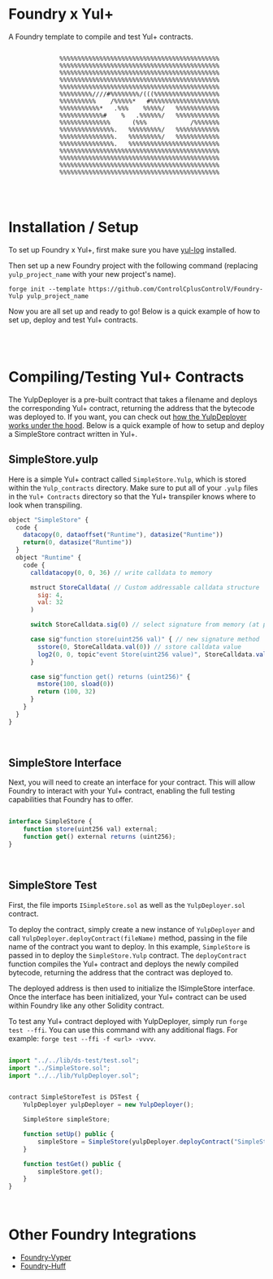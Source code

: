 # Foundry x Yul+

A Foundry template to compile and test Yul+ contracts. 


```

              %%%%%%%%%%%%%%%%%%%%%%%%%%%%%%%%%%%%%%%%%%%%
              %%%%%%%%%%%%%%%%%%%%%%%%%%%%%%%%%%%%%%%%%%%%
              %%%%%%%%%%%%%%%%%%%%%%%%%%%%%%%%%%%%%%%%%%%%
              %%%%%%%%%%%%%%%%%%%%%%%%%%%%%%%%%%%%%%%%%%%%
              %%%%%%%%%%%%%%%%%%%%%%%%%%%%%%%%%%%%%%%%%%%%
              %%%%%%%%%////#%%%%%%%%/(((%%%%%%%%%%%%%%%%%%
              %%%%%%%%%%    /%%%%%*   #%%%%%%%%%%%%%%%%%%%
              %%%%%%%%%%%*   .%%%    %%%%%/   %%%%%%%%%%%%
              %%%%%%%%%%%%#    %   .%%%%%%/   %%%%%%%%%%%%
              %%%%%%%%%%%%%%      (%%%            /%%%%%%%
              %%%%%%%%%%%%%%%.   %%%%%%%%%/   %%%%%%%%%%%%
              %%%%%%%%%%%%%%%.   %%%%%%%%%/   %%%%%%%%%%%%
              %%%%%%%%%%%%%%%.   %%%%%%%%%%%%%%%%%%%%%%%%%
              %%%%%%%%%%%%%%%%%%%%%%%%%%%%%%%%%%%%%%%%%%%%
              %%%%%%%%%%%%%%%%%%%%%%%%%%%%%%%%%%%%%%%%%%%%
              %%%%%%%%%%%%%%%%%%%%%%%%%%%%%%%%%%%%%%%%%%%%
              %%%%%%%%%%%%%%%%%%%%%%%%%%%%%%%%%%%%%%%%%%%%
                 
```

<br>


# Installation / Setup

To set up Foundry x Yul+, first make sure you have [yul-log](https://github.com/ControlCplusControlV/Yul-Log) installed.

Then set up a new Foundry project with the following command (replacing `yulp_project_name` with your new project's name).

```
forge init --template https://github.com/ControlCplusControlV/Foundry-Yulp yulp_project_name
```

Now you are all set up and ready to go! Below is a quick example of how to set up, deploy and test Yul+ contracts.


<br>
<br>


# Compiling/Testing Yul+ Contracts

The YulpDeployer is a pre-built contract that takes a filename and deploys the corresponding Yul+ contract, returning the address that the bytecode was deployed to. If you want, you can check out [how the YulpDeployer works under the hood](https://github.com/ControlCplusControlV/Foundry-Yulp/blob/main/src/test/lib/YulpDeployer.sol). Below is a quick example of how to setup and deploy a SimpleStore contract written in Yul+.


## SimpleStore.yulp

Here is a simple Yul+ contract called `SimpleStore.Yulp`, which is stored within the `Yulp_contracts` directory. Make sure to put all of your `.yulp` files in the `Yul+ Contracts` directory so that the Yul+ transpiler knows where to look when transpiling.

```js
object "SimpleStore" {
  code {
    datacopy(0, dataoffset("Runtime"), datasize("Runtime"))
    return(0, datasize("Runtime"))
  }
  object "Runtime" {
    code {
      calldatacopy(0, 0, 36) // write calldata to memory

      mstruct StoreCalldata( // Custom addressable calldata structure
        sig: 4,
        val: 32
      )

      switch StoreCalldata.sig(0) // select signature from memory (at position 0)

      case sig"function store(uint256 val)" { // new signature method
        sstore(0, StoreCalldata.val(0)) // sstore calldata value
        log2(0, 0, topic"event Store(uint256 value)", StoreCalldata.val(0))
      }

      case sig"function get() returns (uint256)" {
        mstore(100, sload(0))
        return (100, 32)
      }
    }
  }
}
```

<br>


## SimpleStore Interface

Next, you will need to create an interface for your contract. This will allow Foundry to interact with your Yul+ contract, enabling the full testing capabilities that Foundry has to offer.

```js

interface SimpleStore {
    function store(uint256 val) external;
    function get() external returns (uint256);
}
```

<br>


## SimpleStore Test

First, the file imports `ISimpleStore.sol` as well as the `YulpDeployer.sol` contract.

To deploy the contract, simply create a new instance of `YulpDeployer` and call `YulpDeployer.deployContract(fileName)` method, passing in the file name of the contract you want to deploy. In this example, `SimpleStore` is passed in to deploy the `SimpleStore.Yulp` contract. The `deployContract` function compiles the Yul+ contract and deploys the newly compiled bytecode, returning the address that the contract was deployed to.

The deployed address is then used to initialize the ISimpleStore interface. Once the interface has been initialized, your Yul+ contract can be used within Foundry like any other Solidity contract.

To test any Yul+ contract deployed with YulpDeployer, simply run `forge test --ffi`. You can use this command with any additional flags. For example: `forge test --ffi -f <url> -vvvv`.

```js

import "../../lib/ds-test/test.sol";
import "../SimpleStore.sol";
import "../../lib/YulpDeployer.sol";


contract SimpleStoreTest is DSTest {
    YulpDeployer yulpDeployer = new YulpDeployer();

    SimpleStore simpleStore;

    function setUp() public {
        simpleStore = SimpleStore(yulpDeployer.deployContract("SimpleStore"));
    }

    function testGet() public {
        simpleStore.get();
    }
}

```

<br>

# Other Foundry Integrations

- [Foundry-Vyper](https://github.com/0xKitsune/Foundry-Vyper) 
- [Foundry-Huff](https://github.com/0xKitsune/Foundry-Huff)
